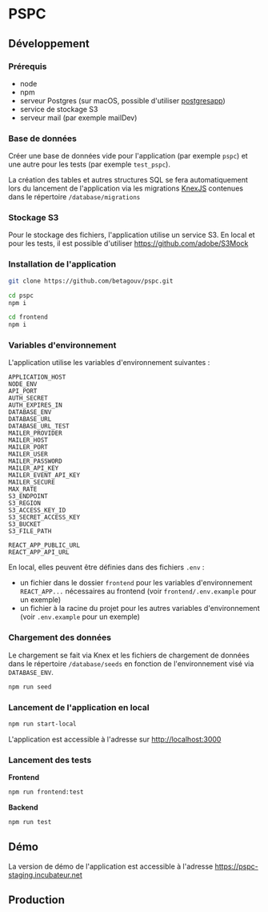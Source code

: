 # PSPC

## Développement

### Prérequis

- node
- npm
- serveur Postgres (sur macOS, possible d'utiliser [postgresapp](https://postgresapp.com>))
- service de stockage S3
- serveur mail (par exemple mailDev)

### Base de données

Créer une base de données vide pour l'application (par exemple `pspc`) et une autre pour les tests (par exemple `test_pspc`).

La création des tables et autres structures SQL se fera automatiquement lors du lancement de l'application via les migrations [KnexJS](http://knexjs.org/#Migrations) contenues dans le répertoire `/database/migrations`

### Stockage S3

Pour le stockage des fichiers, l'application utilise un service S3. 
En local et pour les tests, il est possible d'utiliser https://github.com/adobe/S3Mock


### Installation de l'application

```bash
git clone https://github.com/betagouv/pspc.git

cd pspc
npm i

cd frontend
npm i
```

### Variables d'environnement

L'application utilise les variables d'environnement suivantes :

```
APPLICATION_HOST
NODE_ENV
API_PORT
AUTH_SECRET
AUTH_EXPIRES_IN
DATABASE_ENV
DATABASE_URL
DATABASE_URL_TEST
MAILER_PROVIDER
MAILER_HOST
MAILER_PORT
MAILER_USER
MAILER_PASSWORD
MAILER_API_KEY
MAILER_EVENT_API_KEY
MAILER_SECURE
MAX_RATE
S3_ENDPOINT
S3_REGION
S3_ACCESS_KEY_ID
S3_SECRET_ACCESS_KEY
S3_BUCKET
S3_FILE_PATH

REACT_APP_PUBLIC_URL
REACT_APP_API_URL
```

En local, elles peuvent être définies dans des fichiers `.env` :
- un fichier dans le dossier `frontend` pour les variables d'environnement `REACT_APP...` nécessaires au frontend (voir `frontend/.env.example` pour un exemple)
- un fichier à la racine du projet pour les autres variables d'environnement (voir `.env.example` pour un exemple)


### Chargement des données

Le chargement se fait via Knex et les fichiers de chargement de données dans le répertoire `/database/seeds` en fonction de l'environnement visé via `DATABASE_ENV`.

```bash
npm run seed
```

### Lancement de l'application en local

```bash
npm run start-local
```

L'application est accessible à l'adresse sur <http://localhost:3000>

### Lancement des tests

**Frontend**

```bash
npm run frontend:test
```

**Backend**

```bash
npm run test
```

## Démo

La version de démo de l'application est accessible à l'adresse <https://pspc-staging.incubateur.net>

## Production
